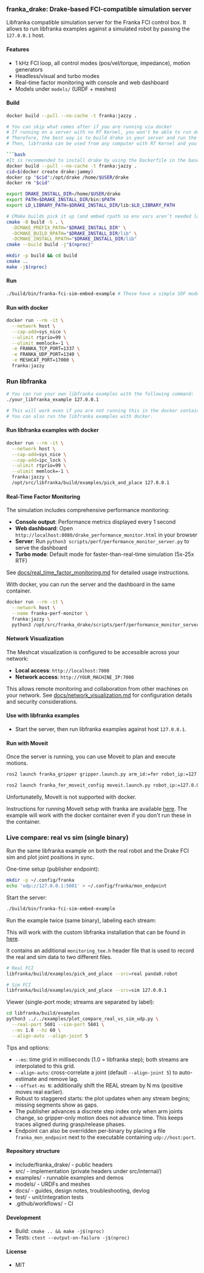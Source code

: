 ### franka_drake: Drake-based FCI-compatible simulation server

Libfranka compatible simulation server for the Franka FCI control box. It allows to run libfranka examples against a simulated robot by passing the `127.0.0.1` host.

#### Features
- 1 kHz FCI loop, all control modes (pos/vel/torque, impedance), motion generators
- Headless/visual and turbo modes
- Real-time factor monitoring with console and web dashboard
- Models under `models/` (URDF + meshes)

#### Build
```bash
docker build --pull --no-cache -t franka:jazzy .

# You can skip what comes after if you are running via docker
# If running on a server with no RT Kernel, you won't be able to run docker
# Therefore, the best way is to build drake in your server and run the example
# Then, libfranka can be used from any computer with RT Kernel and you will be able to pass your simulation server's ip address. This would work depite your sim server not having RT Kernel. There is a bottleneck in the network, at the moment, the best way to run the simulation is to run it on the same machine as the real robot.

```bash
#It is recommended to install drake by using the Dockerfile in the base of this repository
docker build --pull --no-cache -t franka:jazzy .
cid=$(docker create drake:jammy)
docker cp "$cid":/opt/drake /home/$USER/drake
docker rm "$cid"
```

```bash
export DRAKE_INSTALL_DIR=/home/$USER/drake
export PATH=$DRAKE_INSTALL_DIR/bin:$PATH
export LD_LIBRARY_PATH=$DRAKE_INSTALL_DIR/lib:$LD_LIBRARY_PATH

# CMake builds pick it up (and embed rpath so env vars aren’t needed later):
cmake -B build -S . \
  -DCMAKE_PREFIX_PATH="$DRAKE_INSTALL_DIR" \
  -DCMAKE_BUILD_RPATH="$DRAKE_INSTALL_DIR/lib" \
  -DCMAKE_INSTALL_RPATH="$DRAKE_INSTALL_DIR/lib"
cmake --build build -j"$(nproc)"

mkdir -p build && cd build
cmake ..
make -j$(nproc)
```

#### Run
```bash
./build/bin/franka-fci-sim-embed-example # These have a simple SDF model. You can modify these to have your own scene. Look into models/pick_and_place_scene.sdf for an example.
```

#### Run with docker
```bash
docker run --rm -it \
  --network host \
  --cap-add=sys_nice \
  --ulimit rtprio=99 \
  --ulimit memlock=-1 \
  -e FRANKA_TCP_PORT=1337 \
  -e FRANKA_UDP_PORT=1340 \
  -e MESHCAT_PORT=17000 \
  franka:jazzy
```

### Run libfranka

```bash
# You can run your own libfranka examples with the following command:
./your_libfranka_example 127.0.0.1

# This will work even if you are not running this in the docker container.
# You can also run the libfranka examples with docker.
```

#### Run libfranka examples with docker
```bash
docker run --rm -it \
  --network host \
  --cap-add=sys_nice \
  --cap-add=ipc_lock \
  --ulimit rtprio=99 \
  --ulimit memlock=-1 \
  franka:jazzy \
  /opt/src/libfranka/build/examples/pick_and_place 127.0.0.1
```

#### Real-Time Factor Monitoring
The simulation includes comprehensive performance monitoring:

- **Console output**: Performance metrics displayed every 1 second
- **Web dashboard**: Open `http://localhost:8080/drake_performance_monitor.html` in your browser
- **Server**: Run `python3 scripts/perf/performance_monitor_server.py` to serve the dashboard
- **Turbo mode**: Default mode for faster-than-real-time simulation (5x-25x RTF)

See [docs/real_time_factor_monitoring.md](docs/real_time_factor_monitoring.md) for detailed usage instructions.

With docker, you can run the server and the dashboard in the same container.
```bash
docker run --rm -it \
  --network host \
  --name franka-perf-monitor \
  franka:jazzy \
  python3 /opt/src/franka_drake/scripts/perf/performance_monitor_server.py
```

#### Network Visualization
The Meshcat visualization is configured to be accessible across your network:

- **Local access**: `http://localhost:7000`
- **Network access**: `http://YOUR_MACHINE_IP:7000`

This allows remote monitoring and collaboration from other machines on your network. See [docs/network_visualization.md](docs/network_visualization.md) for configuration details and security considerations.

#### Use with libfranka examples
- Start the server, then run libfranka examples against host `127.0.0.1`.

#### Run with Moveit
Once the server is running, you can use Moveit to plan and execute motions.

```bash
ros2 launch franka_gripper gripper.launch.py arm_id:=fer robot_ip:=127.0.0.1 use_fake_hardware:=false
```

```bash
ros2 launch franka_fer_moveit_config moveit.launch.py robot_ip:=127.0.0.1 use_fake_hardware:=false hand:=true launch_gripper_node:=false
```

Unfortunatelly, MoveIt is not supported with docker.

Instructions for running MoveIt setup with franka are available [here](https://nu-msr.github.io/ros_notes/ros2//franka.html#franka_setup). The example will work with the docker container even if you don't run these in the container.

### Live compare: real vs sim (single binary)

Run the same libfranka example on both the real robot and the Drake FCI sim and plot joint positions in sync.

One-time setup (publisher endpoint):
```bash
mkdir -p ~/.config/franka
echo 'udp://127.0.0.1:5601' > ~/.config/franka/mon_endpoint
```

Start the server:
```bash
./build/bin/franka-fci-sim-embed-example
```

Run the example twice (same binary), labeling each stream:

This will work with the custom libfranka installation that can be found in [here](https://github.com/KhachDavid/libfranka).

It contains an additional `monitoring_tee.h` header file that is used to record the real and sim data to two different files.

```bash
# Real FCI
libfranka/build/examples/pick_and_place --src=real panda0.robot

# Sim FCI
libfranka/build/examples/pick_and_place --src=sim 127.0.0.1
```

Viewer (single-port mode; streams are separated by label):
```bash
cd libfranka/build/examples
python3 ../../examples/plot_compare_real_vs_sim_udp.py \
  --real-port 5601 --sim-port 5601 \
  --ms 1.0 --hz 60 \
  --align-auto --align-joint 5
```

Tips and options:
- `--ms`: time grid in milliseconds (1.0 = libfranka step); both streams are interpolated to this grid.
- `--align-auto`: cross-correlate a joint (default `--align-joint 5`) to auto-estimate and remove lag.
- `--offset-ms N`: additionally shift the REAL stream by N ms (positive moves real earlier).
- Robust to staggered starts: the plot updates when any stream begins; missing segments show as gaps.
- The publisher advances a discrete step index only when arm joints change, so gripper-only motion does not advance time. This keeps traces aligned during grasp/release phases.
- Endpoint can also be overridden per-binary by placing a file `franka_mon_endpoint` next to the executable containing `udp://host:port`.

#### Repository structure
- include/franka_drake/ - public headers
- src/ - implementation (private headers under src/internal/)
- examples/ - runnable examples and demos
- models/ - URDFs and meshes
- docs/ - guides, design notes, troubleshooting, devlog
- test/ - unit/integration tests
- .github/workflows/ - CI

#### Development
- Build: `cmake .. && make -j$(nproc)`
- Tests: `ctest --output-on-failure -j$(nproc)`

#### License
- MIT